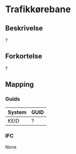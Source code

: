 # Trafikkørebane

## Beskrivelse

?

## Forkortelse

?

## Mapping

### Guids

| System | GUID |
| ------ | ---- |
| KEID   | ?    |

### IFC

None
